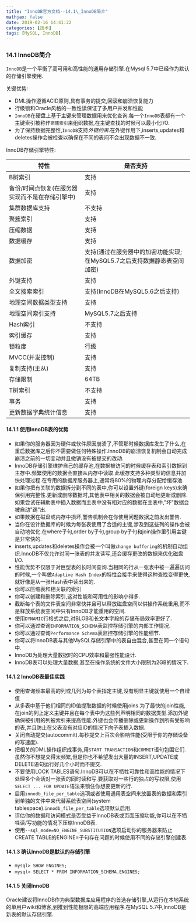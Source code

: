 ```yaml
---
title: "InnoDB官方文档--14.1\_InnoDB简介"
mathjax: false
date: 2019-02-16 14:41:22
categories: [技术]
tags: [MySQL, InnoDB]
---
```

### 14.1 InnoDB简介
`InnoDB`是一个平衡了高可用和高性能的通用存储引擎.在Mysql 5.7中已经作为默认的存储引擎使用.

关键优势:
- DML操作遵循ACID原则,具有事务的提交,回滚和崩溃恢复能力
- 行级锁和Oracle风格的一致性读保证了多用户并发和性能
- `InnoDB`在硬盘上基于主键来管理数据用来优化查询.每一个`InnoDB`表都有一个主键索引被称作`聚簇索引`来组织数据,在主键查找的时候可以最小化I/O.
- 为了保持数据完整性,`InnoDB`支持*外键约束*.在外键作用下,inserts,updates和deletes操作会被检查以确保在不同的表间不会出现数据不一致.
<!-- more -->
InnoDB存储引擎特性:

| 特性 |是否支持  |
| --- | --- |
| B树索引 | 支持 |
| 备份/时间点恢复(在服务器实现而不是在存储引擎中) |支持  |
| 集群数据库支持 | 不支持  |
| 聚簇索引 | 支持 |
| 压缩数据 | 支持 |
| 数据缓存 | 支持 |
| 数据加密 | 支持(通过在服务器中的加密功能实现;在MySQL5.7之后支持数据静态表空间加密) |
| 外键支持 | 支持 |
| 全文搜索索引 | 支持(InnoDB在MySQL5.6之后支持) |
| 地理空间数据类型支持 | 支持 |
| 地理空间索引支持 | MySQL5.7之后支持 |
| Hash索引 | 不支持 |
| 索引缓存 | 支持 |
| 锁粒度 | 行级 |
| MVCC(并发控制) | 支持 |
| 复制支持(主从) | 支持 |
| 存储限制 | 64TB |
| T树索引 | 不支持 |
| 事务 | 支持 |
| 更新数据字典统计信息 | 支持 |


#### 14.1.1 使用InnoDB表的优势
- 如果你的服务器因为硬件或软件原因崩溃了,不管那时候数据库发生了什么,在重启数据库之后你不需要做任何特殊操作.InnoDB的崩溃恢复机制会自动完成崩溃之前的一切变动并且撤销没有被提交的改动.
- InnoDB存储引擎维护自己的缓存池,在数据被访问的时候缓存表和索引数据到主存中.频繁使用的数据会直接从内存中读取.此缓存支持多种类型的信息并加快处理过程.在专用的数据库服务器上,通常将80%的物理内存分配给缓存池.
- 如果你把有关联的数据拆分到不同的表中,你可以设置外键(foreign keys)来确保引用完整性.更新或删除数据时,其他表中相关的数据会被自动地更新或删除.如果尝试在辅助表中插入数据而主表中没有相对应的数据在主表中,"坏"数据会被自动"踢"出.
- 如果数据在磁盘或内存中损坏,警告机制会在你使用问题数据之前发出警告.
- 当你在设计数据库的时候为每张表使用了合适的主键,涉及到这些列的操作会被自动地优化.在where子句,order by子句,group by子句和join操作里引用主键是非常快的.
- inserts,updates和deletes操作会被一个叫做`change buffering`的机制自动组织.InnoDB不仅允许对同一张表的并发读写,还会缓存更改的数据来优化磁盘I/O.
- 性能优势不仅限于对巨型表的长时间查询.当相同的行从一张表中被一遍遍访问的时候,一个叫做`Adaptive Hash Index`的特性会接手来使得这种查找变得更快,就好像是从一张Hash表中读出来的.
- 你可以压缩表和相关联的索引
- 你可以创建和删除索引,这对性能和可用性的影响小得多.
- 截断每个表的文件表空间非常快并且可以释放磁盘空间以供操作系统重用,而不是释放系统表空间中只有InnoDB才能重用的空间.
- 使用`DYNAMIC`行格式之后,对BLOB和长文本字段的存储布局效率更好了.
- 你可以通过查询`INFORMATION_SCHEMA`表监控存储引擎的内部工作情况.
- 你可以通过查询`Performance Schema`表监控存储引擎的性能细节.
- 你可以将InnoDB表与其他MySQL存储引擎中的表自由混合,甚至在同一个语句中.
- InnoDB为处理大量数据时的CPU效率和最强性能设计.
- InnoDB表可以处理大量数据,甚至在操作系统的文件大小限制为2GB的情况下.

#### 14.1.2 InnoDB表最佳实践
- 使用查询频率最高的列或几列为每个表指定主键,没有明显主键就使用一个自增值
- 从多表中基于他们相同的ID值提取数据的时候使用joins.为了最快的join性能,在join的列上定义主键并且在每个表中为这些列声明相同的数据类型.添加外键确保被引用的列被索引来提高性能.外键也会传播删除或更新操作到所有受影响的表,并且防止在父表没有对应ID的情况下向子表插入数据.
- 关闭自动提交(autocommit).每秒提交上百次会影响性能(受限于你的存储设备的写速度).
- 把相关的DML操作组织成事务,用`START TRANSACTION`和`COMMIT`语句包围它们.虽然你不想提交得太频繁,但是你也不希望发出大量的INSERT,UPDATE或DELETE语句运行好几个小时而不提交.
- 不要使用LOCK TABLES语句.InnoDB可以在不牺牲可靠性和高性能的情况下处理多个会话对一张表的同时读和写.要获取对一些行的独占的写权限,使用`SELECT ... FOR UPDATE`语法来锁住你想要更新的行.
- 启用`innodb_file_per_table`选项或者使用通用表空间来放置表的数据和索引到单独的文件中来代替系统表空间(system tablespace).`innodb_file_per_table`选项默认启用.
- 评估你的数据和访问模式是否受益于InnoDB表或页面压缩功能,你可以在不牺牲读/写功能的情况下压缩InnoDB表.
- 使用`--sql_mode=NO_ENGINE_SUBSTITUTION`选项启动你的服务器来防止CREATE TABLE的ENGINE=子句存在问题的时候使用不同的存储引擎创建表.

#### 14.1.3 确认InnoDB是默认的存储引擎
- `mysql> SHOW ENGINES;`
- `mysql> SELECT * FROM INFORMATION_SCHEMA.ENGINES;`

#### 14.1.5 关闭InnoDB
Oracle建议将InnoDB作为典型数据库应用程序的首选存储引擎,从运行在本地系统的单用户wiki和博客,到推到性能极限的高端应用程序.在MySQL 5.7中,InnoDB是新表的默认存储引擎.
